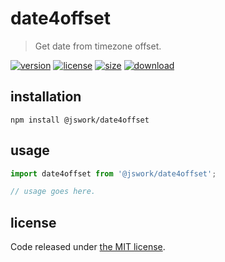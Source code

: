 # date4offset
> Get date from timezone offset.

[![version][version-image]][version-url]
[![license][license-image]][license-url]
[![size][size-image]][size-url]
[![download][download-image]][download-url]

## installation
```shell
npm install @jswork/date4offset
```

## usage
```js
import date4offset from '@jswork/date4offset';

// usage goes here.
```

## license
Code released under [the MIT license](https://github.com/afeiship/date4offset/blob/master/LICENSE.txt).

[version-image]: https://img.shields.io/npm/v/@jswork/date4offset
[version-url]: https://npmjs.org/package/@jswork/date4offset

[license-image]: https://img.shields.io/npm/l/@jswork/date4offset
[license-url]: https://github.com/afeiship/date4offset/blob/master/LICENSE.txt

[size-image]: https://img.shields.io/bundlephobia/minzip/@jswork/date4offset
[size-url]: https://github.com/afeiship/date4offset/blob/master/dist/date4offset.min.js

[download-image]: https://img.shields.io/npm/dm/@jswork/date4offset
[download-url]: https://www.npmjs.com/package/@jswork/date4offset
